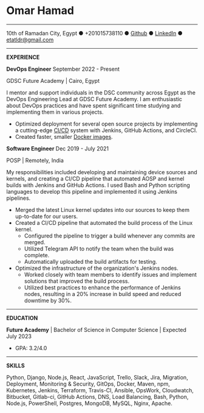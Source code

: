 # Omar Hamad

---

10th of Ramadan City, Egypt ● +201015738110 ● [Github](http://github.com/etahamad) ● [LinkedIn](https://www.linkedin.com/in/omgr/) ● etatldr@gmail.com

---

**EXPERIENCE**

**DevOps Engineer** September 2022 - Present

GDSC Future Academy | Cairo, Egypt

I mentor and support individuals in the DSC community across Egypt as the DevOps Engineering Lead at GDSC Future Academy. I am enthusiastic about DevOps practices and have spent significant time studying and implementing them in various projects.

- Optimized deployment for several open source projects by implementing a cutting-edge [CI/CD](https://github.com/etahamad/book-read-react-app/commits/main) system with Jenkins, GitHub Actions, and CircleCI.
- Created faster, smaller [Docker images](https://github.com/etahamad/django-weather-app/tree/wip-docker).

**Software Engineer** Dec 2019 - July 2021

POSP | Remotely, India

My responsibilities included developing and maintaining device sources and kernels, and creating a CI/CD pipeline that automated AOSP and kernel builds with Jenkins and GitHub Actions. I used Bash and Python scripting languages to develop this pipeline and implemented it using Jenkins pipelines.

- Merged the latest Linux kernel updates into our sources to keep them up-to-date for our users.
- Created a CI/CD pipeline that automated the build process of the Linux kernel.
    - Configured the pipeline to trigger a build whenever any commits are merged.
    - Utilized Telegram API to notify the team when the build was complete.
    - Automatically uploaded the build artifacts for testing.
- Optimized the infrastructure of the organization's Jenkins nodes.
    - Worked closely with team members to identify issues and implement solutions that improved the build process.
    - Utilized best practices to enhance the performance of Jenkins nodes, resulting in a 20% increase in build speed and reduced downtime by 30%.

---

**EDUCATION**

**Future Academy** | Bachelor of Science in Computer Science | Expected July 2023

- GPA: 3.2/4.0

---

**SKILLS**

Python, Django, Node.js, React, JavaScript, Trello, Slack, Jira, Migration, Deployment, Monitoring & Security, GitOps, Docker, Maven, npm, Kubernetes, Jenkins, Terraform, Travis-CI, Ansible, OpsWork, Cloudwatch, Bitbucket, Gitlab-ci, GitHub Actions, DNS, Load Balancing, Bash, Python, Node.js, PowerShell, Postgres, MongoDB, MySQL, Nginx, Apache.
